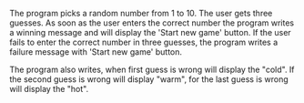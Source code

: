 The program picks a random number from 1 to 10. The user gets three guesses. As soon as the user enters the correct number the program writes a winning message and will display the 'Start new game' button.  If the user fails to enter the correct number in three guesses, the program writes a failure message with 'Start new game' button.


The program also writes, when first guess is wrong will display the "cold". If the second guess is wrong will display "warm", for the last guess is wrong will display the "hot".
